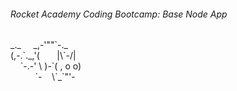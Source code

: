 ###### Rocket Academy Coding Bootcamp: Base Node App

<p>
_._&nbsp;&nbsp;&nbsp;&nbsp;&nbsp;_,-'""`-._<br/>
(,-.`._,'(&nbsp;&nbsp;&nbsp;&nbsp;&nbsp;&nbsp;&nbsp;|\`-/|<br/>
&nbsp;&nbsp;&nbsp;&nbsp;`-.-'&nbsp;\&nbsp;)-`(&nbsp;,&nbsp;o&nbsp;o)<br/>
&nbsp;&nbsp;&nbsp;&nbsp;&nbsp;&nbsp;&nbsp;&nbsp;&nbsp;&nbsp;`-&nbsp;&nbsp;&nbsp;&nbsp;\`_`"'-
</p>
